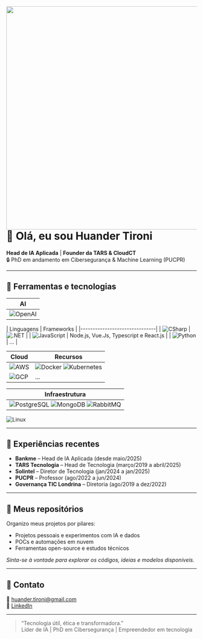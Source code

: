 <img align="right" height="590em" src="huandertironi.png"/>

# 👋 Olá, eu sou Huander Tironi

**Head de IA Aplicada** | **Founder da TARS & CloudCT**  
🔒 PhD em andamento em Cibersegurança & Machine Learning (PUCPR)  

---

## 🧰 Ferramentas e tecnologias



| AI        |
|-------------------------------|
| ![OpenAI](https://img.shields.io/badge/OpenAI-412991.svg?style=for-the-badge&logo=OpenAI&logoColor=white) |


| Linguagens        | Frameworks               |
|-------------------------------|
| ![CSharp](https://img.shields.io/badge/Csharp-000000?style=for-the-badge&logo=sharp&logoColor=white)   | ![.NET](https://img.shields.io/badge/.net-5632D5?style=for-the-badge&logo=dotnet&logoColor=white)     |
| ![JavaScript](https://img.shields.io/badge/javascript-F7DF1E?style=for-the-badge&logo=javascript&logoColor=white) | Node.js, Vue.Js, Typescript e React.js |
| ![Python](https://img.shields.io/badge/Python-3670A0?style=for-the-badge&logo=python&logoColor=white) | ... | 


| Cloud        | Recursos               |
|-------------------------------|---------------------------------------|
| ![AWS](https://img.shields.io/badge/AWS-f79400?style=for-the-badge&logo=amazon-aws&logoColor=white)  | ![Docker](https://img.shields.io/badge/Docker-2496ED?logo=docker&logoColor=white&style=for-the-badge) ![Kubernetes](https://img.shields.io/badge/kubernetes-%23326ce5.svg?style=for-the-badge&logo=kubernetes&logoColor=white)     |
| ![GCP](https://img.shields.io/badge/GCP-4082f3?style=for-the-badge&logo=google-cloud&logoColor=white) | ... |

| Infraestrutura        |
|-------------------------------|
| ![PostgreSQL](https://img.shields.io/badge/postgresql-31648C?style=for-the-badge&logo=postgresql&logoColor=white) ![MongoDB](https://img.shields.io/badge/MongoDB-1AAD57?style=for-the-badge&logo=mongodb&logoColor=white) ![RabbitMQ](https://img.shields.io/badge/Rabbitmq-FF6600?style=for-the-badge&logo=rabbitmq&logoColor=white) |

![Linux](https://img.shields.io/badge/Linux-FCC624?style=for-the-badge&logo=linux&logoColor=black)

---

## 🚀 Experiências recentes

- **Bankme** – Head de IA Aplicada (desde maio/2025)  
- **TARS Tecnologia** – Head de Tecnologia (março/2019 a abril/2025)  
- **Solintel** – Diretor de Tecnologia (jan/2024 a jan/2025)  
- **PUCPR** – Professor (ago/2022 a jun/2024)  
- **Governança TIC Londrina** – Diretoria (ago/2019 a dez/2022)

---

## 📂 Meus repositórios

Organizo meus projetos por pilares:

- Projetos pessoais e experimentos com IA e dados  
- POCs e automações em nuvem  
- Ferramentas open-source e estudos técnicos  

*Sinta-se à vontade para explorar os códigos, ideias e modelos disponíveis.*

---

## 📧 Contato

📧 huander.tironi@gmail.com  
🔗 [LinkedIn](https://www.linkedin.com/in/huandertironi)  

---

> “Tecnologia útil, ética e transformadora.”  
> Líder de IA | PhD em Cibersegurança | Empreendedor em tecnologia  

